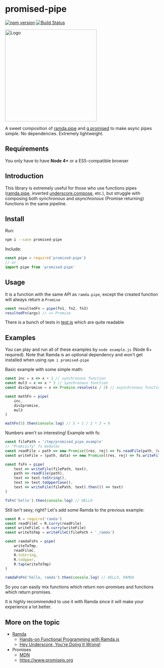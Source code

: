 # promised-pipe

[![npm version](https://badge.fury.io/js/promised-pipe.svg)](https://badge.fury.io/js/promised-pipe)
[![Build Status](https://travis-ci.org/kirillrogovoy/promised-pipe.svg?branch=master)](https://travis-ci.org/kirillrogovoy/promised-pipe)

<img src="https://cdn.rawgit.com/kirillrogovoy/promised-pipe/master/logo.svg" alt="Logo" width="300px"/>

A sweet composition of [ramda.pipe](http://ramdajs.com/0.21.0/docs/#pipe) and [q.promised](https://github.com/kriskowal/q/wiki/API-Reference#qpromisedfunc) to make async pipes simple. No dependencies. Extremely lightweight.

## Requirements

You only have to have **Node 4+** or a ES5-compatible browser

## Introduction

This library is extremely useful for those who use functions pipes ([ramda.pipe](http://ramdajs.com/0.21.0/docs/#pipe), inverted [underscore.compose](http://underscorejs.org/#compose), etc.), but struggle with composing both *synchronous* and *asynchronous* (Promise returning) functions in the same pipeline.

## Install

Run:
```sh
npm i --save promised-pipe
```

Include:
```js
const pipe = require('promised-pipe')
// or
import pipe from 'promised-pipe'
```

## Usage

It is a function with the same API as `ramda.pipe`, except the created function will always return a `Promise`

```js
const resultedFn = pipe(fn1, fn2, fn3)
resultedFn(args) // => Promise
```

There is a bunch of tests in [test.js](./test.js) which are quite readable

## Examples

You can play and run all of these examples by `node example.js` (Node 6+ required).
Note that Ramda is an optional dependency and won't get installed when using `npm i promised-pipe`

Basic example with some simple math:
```js
const inc = x => x + 1 // synchronous function
const mul3 = x => x * 3 // synchronous function
const div2promise = x => Promise.resolve(x / 2) // asynchronous function

const mathFn = pipe(
    inc,
    div2promise,
    mul3
)

mathFn(5).then(console.log) // 5 + 1 / 2 * 3 = 9
```

Numbers aren't so interesting! Example with fs:
```js
const filePath = '/tmp/promised_pipe_example'
// "Promisify" fs modules
const readFile = path => new Promise((res, rej) => fs.readFile(path, (err, data) => err ? rej(err) : res(data)))
const writeFile = (path, data) => new Promise((res, rej) => fs.writeFile(path, data, (err) => err ? rej(err) : res(path)))

const fsFn = pipe(
    text => writeFile(filePath, text),
    path => readFile(path),
    text => text.toString(),
    text => text.toUpperCase(),
    text => writeFile(filePath, text).then(() => text)
)

fsFn('hello').then(console.log) // HELLO
```

Still isn't sexy, right? Let's add some Ramda to the previous example:
```js
const R = require('ramda')
const readFileC = R.curry(readFile)
const writeFileC = R.curry(writeFile)
const writeToTmp = writeFileC(filePath + '_ramda')

const ramdaFsFn = pipe(
    writeToTmp,
    readFileC,
    R.toString,
    R.toUpper,
    R.tap(writeToTmp)
)

ramdaFsFn('hello, ramda').then(console.log) // HELLO, RAMDA
```

So you can easily mix functions which return non-promises and functions which return promises.

It is highly recommended to use it with Ramda since it will make your experience a lot better.

## More on the topic

- [Ramda](http://ramdajs.com)
  - [Hands-on Functional Programming with Ramda.js](https://www.sitepoint.com/functional-programming-with-ramda/)
  - [Hey Underscore, You're Doing It Wrong!](https://www.youtube.com/watch?v=m3svKOdZijA)
- Promises
    - [MDN](https://developer.mozilla.org/en/docs/Web/JavaScript/Reference/Global_Objects/Promise)
    - https://www.promisejs.org
